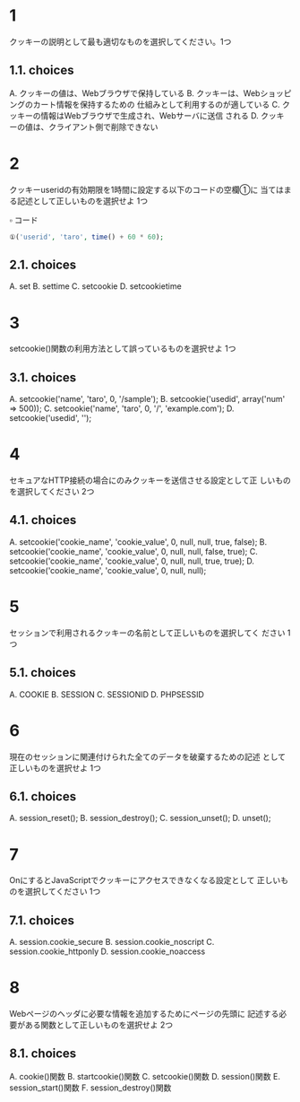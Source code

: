 # 1
クッキーの説明として最も適切なものを選択してください。1つ
## 1.1. choices
A.
クッキーの値は、Webブラウザで保持している
B.
クッキーは、Webショッピングのカート情報を保持するための
仕組みとして利用するのが適している
C.
クッキーの情報はWebブラウザで生成され、Webサーバに送信
される
D.
クッキーの値は、クライアント側で削除できない

# 2
クッキーuseridの有効期限を1時間に設定する以下のコードの空欄①に
当てはまる記述として正しいものを選択せよ 1つ

▫️ コード
```php
①('userid', 'taro', time() + 60 * 60);
```
## 2.1. choices
A. set
B. settime
C. setcookie
D. setcookietime

# 3
setcookie()関数の利用方法として誤っているものを選択せよ
1つ
## 3.1. choices
A. setcookie('name', 'taro', 0, '/sample');
B. setcookie('usedid', array('num' => 500));
C. setcookie('name', 'taro', 0, '/', 'example.com');
D. setcookie('usedid', '');

# 4
セキュアなHTTP接続の場合にのみクッキーを送信させる設定として正
しいものを選択してください 2つ
## 4.1. choices
A. setcookie('cookie_name', 'cookie_value', 0, null, null, true, false);
B. setcookie('cookie_name', 'cookie_value', 0, null, null, false, true);
C. setcookie('cookie_name', 'cookie_value', 0, null, null, true, true);
D. setcookie('cookie_name', 'cookie_value', 0, null, null);

# 5
セッションで利用されるクッキーの名前として正しいものを選択してく
ださい 1つ
## 5.1. choices
A. COOKIE
B. SESSION
C. SESSIONID
D. PHPSESSID

# 6
現在のセッションに関連付けられた全てのデータを破棄するための記述
として正しいものを選択せよ 1つ
## 6.1. choices
A. session_reset();
B. session_destroy();
C. session_unset();
D. unset();

# 7
OnにするとJavaScriptでクッキーにアクセスできなくなる設定として
正しいものを選択してください 1つ
## 7.1. choices
A. session.cookie_secure
B. session.cookie_noscript
C. session.cookie_httponly
D. session.cookie_noaccess

# 8
Webページのヘッダに必要な情報を追加するためにページの先頭に
記述する必要がある関数として正しいものを選択せよ 2つ
## 8.1. choices
A. cookie()関数
B. startcookie()関数
C. setcookie()関数
D. session()関数
E. session_start()関数
F. session_destroy()関数
